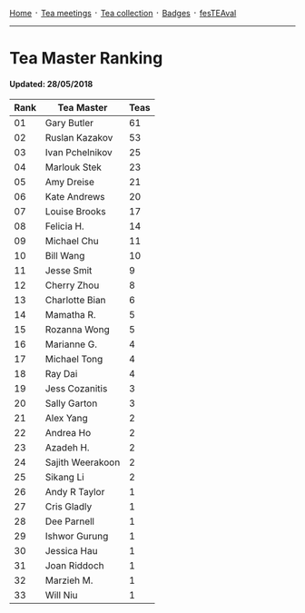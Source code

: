 [Home](./README.md) ᛫ [Tea meetings](./MEETINGS.md) ᛫ [Tea collection](./COLLECTION.md) ᛫ [Badges](./BADGES.md) ᛫ [fesTEAval](./FESTEAVAL.md)

-----

# Tea Master Ranking
#### Updated: 28/05/2018

| Rank | Tea Master         | Teas |
|------|--------------------|------|
| 01   | Gary Butler        | 61   |
| 02   | Ruslan Kazakov     | 53   |
| 03   | Ivan Pchelnikov    | 25   |
| 04   | Marlouk Stek       | 23   |
| 05   | Amy Dreise         | 21   |
| 06   | Kate Andrews       | 20   |
| 07   | Louise Brooks      | 17   |
| 08   | Felicia H.         | 14   |
| 09   | Michael Chu        | 11   |
| 10   | Bill Wang          | 10   |
| 11   | Jesse Smit         | 9    |
| 12   | Cherry Zhou        | 8    |
| 13   | Charlotte Bian     | 6    |
| 14   | Mamatha R.         | 5    |
| 15   | Rozanna Wong       | 5    |
| 16   | Marianne G.        | 4    |
| 17   | Michael Tong       | 4    |
| 18   | Ray Dai            | 4    |
| 19   | Jess Cozanitis     | 3    |
| 20   | Sally Garton       | 3    |
| 21   | Alex Yang          | 2    |
| 22   | Andrea Ho          | 2    |
| 23   | Azadeh H.          | 2    |
| 24   | Sajith Weerakoon   | 2    |
| 25   | Sikang Li          | 2    |
| 26   | Andy R Taylor      | 1    |
| 27   | Cris Gladly        | 1    |
| 28   | Dee Parnell        | 1    |
| 29   | Ishwor Gurung      | 1    |
| 30   | Jessica Hau        | 1    |
| 31   | Joan Riddoch       | 1    |
| 32   | Marzieh M.         | 1    |
| 33   | Will Niu           | 1    |
